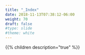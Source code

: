 ```yaml
---
title: "_Index"
date: 2018-11-13T07:38:12-06:00
weight: 70
draft: false
#type: slide
#theme: white
---
```


{{% children description="true" %}}

